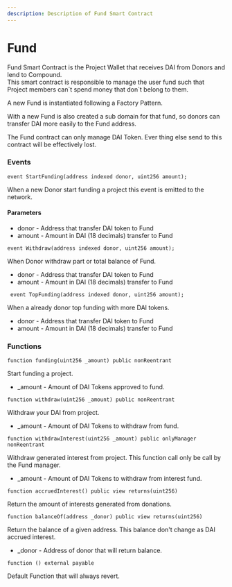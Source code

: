 ```yaml
---
description: Description of Fund Smart Contract
---
```


# Fund

Fund Smart Contract is the Project Wallet that receives DAI from Donors and lend to Compound.  
This smart contract is responsible to manage the user fund such that Project members can´t spend money that don´t belong to them.

A new Fund is instantiated following a Factory Pattern.

With a new Fund is also created a sub domain for that fund, so donors can transfer DAI more easily to the Fund address.

The Fund contract can only manage DAI Token. Ever thing else send to this contract will be effectively lost.

### Events

```text
event StartFunding(address indexed donor, uint256 amount);
```

When a new Donor start funding a project this event is emitted to the network.

#### Parameters 

* donor - Address that transfer DAI token to Fund
* amount - Amount in DAI \(18 decimals\) transfer to Fund

```text
event Withdraw(address indexed donor, uint256 amount);
```

When Donor withdraw part or total balance of Fund.

* donor - Address that transfer DAI token to Fund
* amount - Amount in DAI \(18 decimals\) transfer to Fund

```text
 event TopFunding(address indexed donor, uint256 amount);
```

When a already donor top funding with more DAI tokens. 

* donor - Address that transfer DAI token to Fund
* amount - Amount in DAI \(18 decimals\) transfer to Fund

### Functions

```text
function funding(uint256 _amount) public nonReentrant
```

Start funding a project.

* \_amount - Amount of DAI Tokens approved to fund.

```text
function withdraw(uint256 _amount) public nonReentrant
```

Withdraw your DAI from project.

* \_amount - Amount of DAI Tokens to withdraw from fund.

```text
function withdrawInterest(uint256 _amount) public onlyManager nonReentrant
```

Withdraw generated interest from project. This function call only be call by the Fund manager.

* \_amount - Amount of DAI Tokens to withdraw from interest fund.

```text
function accruedInterest() public view returns(uint256)
```

Return the amount of interests generated from donations.

```text
function balanceOf(address _donor) public view returns(uint256)
```

Return the balance of a given address. This balance don't change as DAI accrued interest.

* \_donor - Address of donor that will return balance.

```text
function () external payable
```

Default Function that will always revert.

